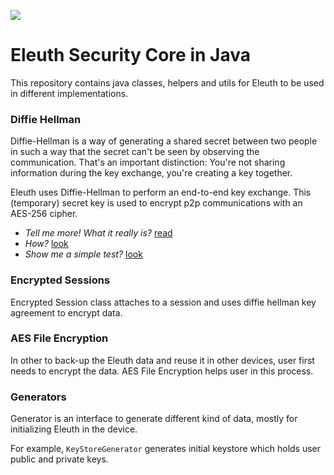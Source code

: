 [![](https://jitpack.io/v/idioglossia/eleuth-java-security-core.svg)](https://jitpack.io/#idioglossia/eleuth-java-security-core)

# Eleuth Security Core in Java

This repository contains java classes, helpers and utils for Eleuth to be used in different implementations.

### Diffie Hellman

Diffie-Hellman is a way of generating a shared secret between two people in such a way that the secret can't be seen by observing the communication. That's an important distinction: You're not sharing information during the key exchange, you're creating a key together.

Eleuth uses Diffie-Hellman to perform an end-to-end key exchange. This (temporary) secret key is used to encrypt p2p communications with an AES-256 cipher. 

- *Tell me more! What it really is?* [read](https://security.stackexchange.com/questions/45963/diffie-hellman-key-exchange-in-plain-english)
- *How?* [look](https://github.com/idioglossia/eleuth-java-security-core/tree/master/src/main/java/lab/idioglossia/eleuth/encore/diffieHellman)
- *Show me a simple test?* [look](https://github.com/idioglossia/eleuth-java-security-core/blob/master/src/test/java/lab/idioglossia/eleuth/encore/diffieHellman/EncryptedSessionTest.java)

### Encrypted Sessions

Encrypted Session class attaches to a session and uses diffie hellman key agreement to encrypt data.

### AES File Encryption

In other to back-up the Eleuth data and reuse it in other devices, user first needs to encrypt the data. AES File Encryption helps user in this process.

### Generators

Generator is an interface to generate different kind of data, mostly for initializing Eleuth in the device.

For example, `KeyStoreGenerator` generates initial keystore which holds user public and private keys.
